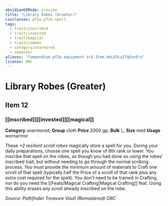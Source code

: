 ```yaml
---
obsidianUIMode: preview
title: "Library Robes (Greater)"
cssclasses: pf2e,pf2e-spell
tags:
  - trait/inscribed
  - trait/invested
  - trait/magical
  - trait/common
  - category/unarmored
  - remaster
aliases: "Compendium.pf2e.equipment-srd.Item.HoL83ca2TqEnnErs"
license: ORC
---
```

# Library Robes (Greater)
## Item 12
### [[inscribed]][[invested]][[magical]]

**Category** unarmored; **Group** cloth
**Price** 2000 gp; 
**Bulk** L; **Size** med
**Usage** wornarmor

These _+2 resilient scroll robes_ magically store a spell for you. During your daily preparations, choose one spell you know of 6th rank or lower. You inscribe that spell on the robes, as though you had done so using the robes' inscribed trait, but without needing to go through the normal scribing process. You must provide the minimum amount of materials to Craft one scroll of that spell (typically half the Price of a scroll of that rank plus any extra cost required for the spell). You don't need to be trained in Crafting, nor do you need the [[Feats/Magical Crafting|Magical Crafting]] feat. Using this ability erases any scroll already inscribed on the robe.

*Source: Pathfinder Treasure Vault (Remastered)*
*ORC*